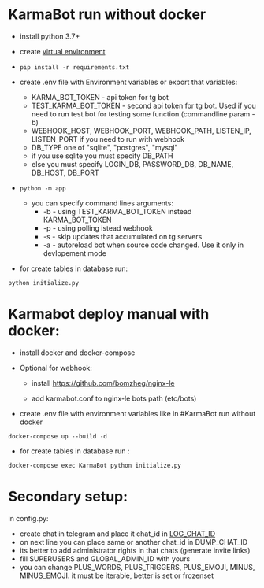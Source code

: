 # KarmaBot run without docker

* install python 3.7+

* create [virtual environment](https://docs.python.org/3/tutorial/venv.html)

* ```pip install -r requirements.txt```

* create .env file with Environment variables or export that variables:
  * KARMA_BOT_TOKEN - api token for tg bot
  * TEST_KARMA_BOT_TOKEN - second api token for tg bot. 
  Used if you need to run test bot for testing some function (commandline param -b)
  * WEBHOOK_HOST, WEBHOOK_PORT, WEBHOOK_PATH, LISTEN_IP, LISTEN_PORT if you need to run with webhook
  * DB_TYPE one of "sqlite", "postgres", "mysql"
  * if you use sqlite you must specify DB_PATH 
  * else you must specify LOGIN_DB, PASSWORD_DB, DB_NAME, DB_HOST, DB_PORT

* ```python -m app```

  * you can specify command lines arguments:
    * -b - using TEST_KARMA_BOT_TOKEN instead KARMA_BOT_TOKEN
    * -p - using polling istead webhook
    * -s - skip updates that accumulated on tg servers
    * -a - autoreload bot when source code changed. Use it only in devlopement mode

* for create tables in database run:

```python initialize.py```

# Karmabot deploy manual with docker:

* install docker and docker-compose

* Optional for webhook:

  * install https://github.com/bomzheg/nginx-le

  * add karmabot.conf to nginx-le bots path (etc/bots)
  
* create .env file with environment variables like in #KarmaBot run without docker
  

```docker-compose up --build -d```

* for  create tables in database run :

```docker-compose exec KarmaBot python initialize.py```


# Secondary setup:
in config.py:
* create chat in telegram and place it chat_id in 
[LOG_CHAT_ID](https://github.com/bomzheg/KarmaBot/blob/d5dcf3f6faead1b1b277143857ea9cdc6a872257/app/config.py#L48)
* on next line you can place same or another chat_id in DUMP_CHAT_ID
* its better to add administrator rights in that chats (generate invite links)
* fill SUPERUSERS and GLOBAL_ADMIN_ID with yours
* you can change PLUS_WORDS, PLUS_TRIGGERS, PLUS_EMOJI, MINUS, MINUS_EMOJI. 
it must be iterable, better is set or frozenset
